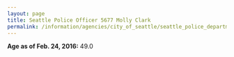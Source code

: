 ```yaml
---
layout: page
title: Seattle Police Officer 5677 Molly Clark
permalink: /information/agencies/city_of_seattle/seattle_police_department/copbook/5677/
---
```


**Age as of Feb. 24, 2016:** 49.0
